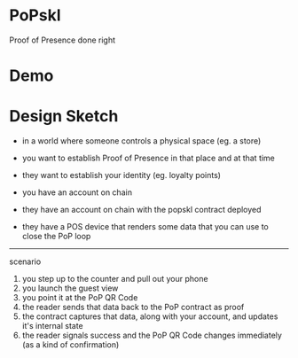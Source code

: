# PoPskl

Proof of Presence done right

# Demo

# Design Sketch

- in a world where someone controls a physical space (eg. a store)

- you want to establish Proof of Presence in that place and at that time
- they want to establish your identity (eg. loyalty points)

- you have an account on chain
- they have an account on chain with the popskl contract deployed

- they have a POS device that renders some data that you can use to close the PoP loop

---

scenario

1. you step up to the counter and pull out your phone
2. you launch the guest view
3. you point it at the PoP QR Code
4. the reader sends that data back to the PoP contract as proof
5. the contract captures that data, along with your account, and updates it's internal state
6. the reader signals success and the PoP QR Code changes immediately (as a kind of confirmation)
